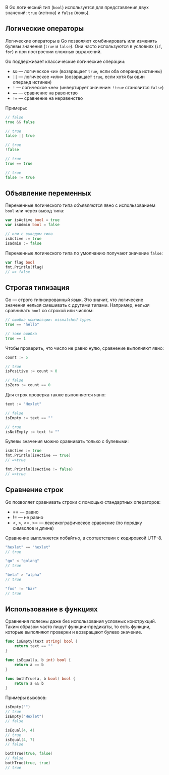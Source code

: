 В Go логический тип (`bool`) используется для представления двух значений: `true` (истина) и `false` (ложь).

## Логические операторы

Логические операторы в Go позволяют комбинировать или изменять булевы значения (`true` и `false`). Они часто используются в условиях (`if`, `for`) и при построении сложных выражений.

Go поддерживает классические логические операции:

- `&&` — логическое «и» (возвращает `true`, если оба операнда истинны)
- `||` — логическое «или» (возвращает `true`, если хотя бы один операнд истинен)
- `!` — логическое «не» (инвертирует значение: `!true` становится `false`)
- `==` — сравнение на равенство
- `!=` — сравнение на неравенство

Примеры:

```go
// false
true && false

// true
false || true

// true
!false

// true
true == true

// true
false != true

```

## Объявление переменных

Переменные логического типа объявляются явно с использованием `bool` или через вывод типа:

```go
var isActive bool = true
var isAdmin bool = false

// или с выводом типа
isActive := true
isadmin := false
```

Переменные логического типа по умолчанию получают значение `false`:

```go
var flag bool
fmt.Println(flag)
// => false
```

## Строгая типизация

Go — строго типизированный язык. Это значит, что логические значения нельзя смешивать с другими типами. Например, нельзя сравнивать `bool` со строкой или числом:

```go
// ошибка компиляции: mismatched types
true == "hello"

// тоже ошибка
true == 1
```

Чтобы проверить, что число не равно нулю, сравнение выполняют явно:

```go
count := 5

// true
isPositive := count > 0

// false
isZero := count == 0
```

Для строк проверка также выполняется явно:

```go
text := "Hexlet"

// false
isEmpty := text == ""

// true
isNotEmpty := text != ""
```

Булевы значения можно сравнивать только с булевыми:

```go
isActive := true
fmt.Println(isActive == true)
// =>true

fmt.Println(isActive != false)
// =>true
```

## Сравнение строк

Go позволяет сравнивать строки с помощью стандартных операторов:

- == — равно
- != — не равно
- <, >, <=, >= — лексикографическое сравнение (по порядку символов и длине)

Сравнение выполняется побайтно, в соответствии с кодировкой UTF-8.

```go
"hexlet" == "hexlet"
// true

"go" < "golang"
// true

"beta" > "alpha"
// true

"foo" != "bar"
// true
```

## Использование в функциях

Сравнения полезны даже без использования условных конструкций. Таким образом часто пишут функции-предикаты, то есть функции, которые выполняют проверки и возвращают булево значение.

```go
func isEmpty(text string) bool {
	return text == ""
}

func isEqual(a, b int) bool {
	return a == b
}

func bothTrue(a, b bool) bool {
	return a && b
}
```

Примеры вызовов:

```go
isEmpty("")
// true
isEmpty("Hexlet")
// false

isEqual(4, 4)
// true
isEqual(4, 7)
// false

bothTrue(true, false)
// false
bothTrue(true, true)
// true
```
